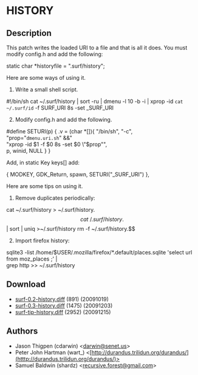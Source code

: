 HISTORY
=======

Description
-----------

This patch writes the loaded URI to a file and that is all it does.  You must modify config.h and 
add the following:

static char *historyfile        = ".surf/history";

Here are some ways of using it.

1. Write a small shell script.

#!/bin/sh
cat ~/.surf/history | sort -ru | dmenu -l 10 -b -i | xprop -id `cat ~/.surf/id` -f SURF_URI 8s -set _SURF_URI

2. Modify config.h and add the following.

#define SETURI(p)       { .v = (char *[]){ "/bin/sh", "-c", \
"prop=\"`dmenu.uri.sh`\" &&" \
"xprop -id $1 -f $0 8s -set $0 \"$prop\"", \
p, winid, NULL } }

Add, in static Key keys[] add:

{ MODKEY,               GDK_Return, spawn,      SETURI("_SURF_URI") },

Here are some tips on using it.

1. Remove duplicates periodically:

cat ~/.surf/history > ~/.surf/history.$$
cat ~/.surf/history.$$ | sort | uniq >~/.surf/history
rm -f ~/.surf/history.$$

2. Import firefox history:

sqlite3  -list /home/$USER/.mozilla/firefox/*.default/places.sqlite 'select url from moz_places ;' |\
grep http >> ~/.surf/history

Download
--------

* [surf-0.2-history.diff](surf-0.2-history.diff) (891) (20091019)
* [surf-0.3-history.diff](surf-0.3-history.diff) (1475) (20091203)
* [surf-tip-history.diff](surf-tip-history.diff) (2952) (20091215)

Authors
-------

* Jason Thigpen (cdarwin) <[darwin@senet.us](mailto:darwin@senet.us)>
* Peter John Hartman (wart_) <[http://durandus.trilidun.org/durandus/](htttp://durandus.trilidun.org/durandus/)>
* Samuel Baldwin (shardz) <[recursive.forest@gmail.com](mailto:recursive.forest@gmail.com)>
